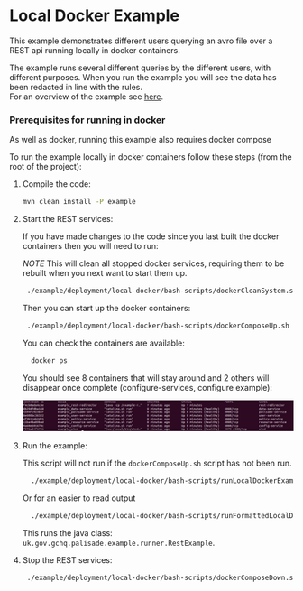# Local Docker Example

This example demonstrates different users querying an avro file over a REST api running locally in docker containers.

The example runs several different queries by the different users, with different purposes. When you run the example you will see the data has been redacted in line with the rules.  
For an overview of the example see [here](../../README.md).

### Prerequisites for running in docker 
As well as docker, running this example also requires docker compose

To run the example locally in docker containers follow these steps (from the root of the project):

1. Compile the code:
    ```bash
    mvn clean install -P example
    ```

2. Start the REST services:

    If you have made changes to the code since you last built the docker containers then you will need to run:
    
    *NOTE* This will clean all stopped docker services, requiring them to be rebuilt when you next want to start them up. 
    ```bash
     ./example/deployment/local-docker/bash-scripts/dockerCleanSystem.sh
    ```

    Then you can start up the docker containers:
    ```bash
     ./example/deployment/local-docker/bash-scripts/dockerComposeUp.sh
    ```

    You can check the containers are available:
    
    ```bash
      docker ps
    ```

    You should see 8 containers that will stay around and 2 others will disappear once complete (configure-services, configure example):
    
    ![Output from docker ps](../../../doc/img/DockerPSScreenshot.png?raw=true "Output from docker ps")

3. Run the example:

    This script will not run if the `dockerComposeUp.sh` script has not been run.
    
    ```bash
      ./example/deployment/local-docker/bash-scripts/runLocalDockerExample.sh
    ```
    Or for an easier to read output
    ```bash
      ./example/deployment/local-docker/bash-scripts/runFormattedLocalDockerExample.sh
    ```  
    This runs the java class: `uk.gov.gchq.palisade.example.runner.RestExample`.
    
4. Stop the REST services:

    ```bash
     ./example/deployment/local-docker/bash-scripts/dockerComposeDown.sh
    ```
